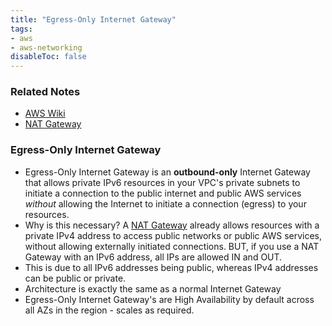 ```yaml
---
title: "Egress-Only Internet Gateway"
tags:
- aws
- aws-networking
disableToc: false
---
```


### Related Notes
- [AWS Wiki](/notes/aws/aws-wiki.md)
- [NAT Gateway](/notes/aws/nat-gateway.md)

### Egress-Only Internet Gateway
- Egress-Only Internet Gateway is an **outbound-only** Internet Gateway that allows private IPv6 resources in your VPC's private subnets to initiate a connection to the public internet and public AWS services _without_ allowing the Internet to initiate a connection (egress) to your resources.
- Why is this necessary? A [NAT Gateway](/notes/aws/nat-gateway.md) already allows resources with a private IPv4 address to access public networks or public AWS services, without allowing externally initiated connections. BUT, if you use a NAT Gateway with an IPv6 address, all IPs are allowed IN and OUT.
- This is due to all IPv6 addresses being public, whereas IPv4 addresses can be public or private.
- Architecture is exactly the same as a normal Internet Gateway
- Egress-Only Internet Gateway's are High Availability by default across all AZs in the region - scales as required.